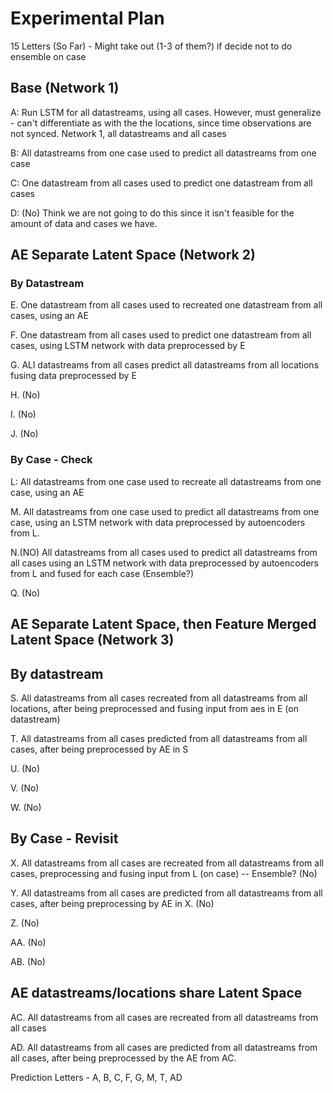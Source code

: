 # Experimental Plan 

15 Letters (So Far) - Might take out (1-3 of them?) if decide not to do ensemble on case 

## Base (Network 1)
A: 
Run LSTM for all datastreams, using all cases. However, must generalize - can't differentiate as with the the locations, since time observations are not synced. 
Network 1, all datastreams and all cases 

B: 
All datastreams from one case used to predict all datastreams
from one case 

C: 
One datastream from all cases used to predict one datastream from all cases 

D: (No) Think we are not going to do this since it isn't feasible for the amount of data and cases we have. 


## AE Separate Latent Space (Network 2)
### By Datastream 
E. One datastream from all cases used to recreated one datastream from all cases, using an AE 

F. One datastream from all cases used to predict one datastream from all cases, using LSTM network with data preprocessed by E 

G. ALl datastreams from all cases predict all datastreams from all locations fusing data preprocessed by E 

H. (No)

I. (No)

J. (No)

### By Case  - Check 

L: All datastreams from one case used to recreate all datastreams from one case, using an AE 

M. All datastreams from one case used to predict all datastreams from one case, using an LSTM network with data preprocessed by autoencoders from L.

N.(NO) All datastreams from all cases used to predict all datastreams from all cases using an LSTM network with data preprocessed by autoencoders from L and fused for each case (Ensemble?)

Q. (No) 

## AE Separate Latent Space, then Feature Merged Latent Space (Network 3)

## By datastream 
S. All datastreams from all cases recreated from all datastreams from all locations, after being preprocessed and fusing input from aes in E (on datastream)

T. All datastreams from all cases predicted from all datastreams from all cases, after being preprocessed by AE in S

U. (No)

V. (No)

W. (No)

## By Case - Revisit 

X. All datastreams from all cases are recreated from all datastreams from all cases, preprocessing and fusing input from L (on case) -- Ensemble?  (No)

Y. All datastreams from all cases are predicted from all datastreams from all cases, after being preprocessing by AE in X.  (No)

Z. (No)

AA. (No)

AB. (No)

## AE datastreams/locations share Latent Space

AC. All datastreams from all cases are recreated from all datastreams from all cases

AD. All datastreams from all cases are predicted from all datastreams from all cases, after being preprocessed by the AE from AC. 





Prediction Letters - A, B, C, F, G, M, T, AD



